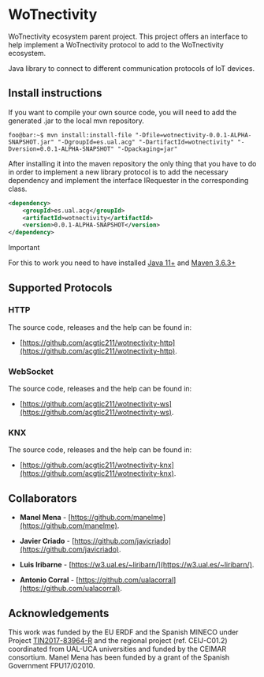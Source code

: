 # WoTnectivity
WoTnectivity ecosystem parent project. This project offers an interface to help implement a WoTnectivity protocol to add to the WoTnectivity ecosystem.

Java library to connect to different communication protocols of IoT devices.

## Install instructions

If you want to compile your own source code, you will need to add the generated .jar to the local mvn repository.

```console
foo@bar:~$ mvn install:install-file "-Dfile=wotnectivity-0.0.1-ALPHA-SNAPSHOT.jar" "-DgroupId=es.ual.acg" "-DartifactId=wotnectivity" "-Dversion=0.0.1-ALPHA-SNAPSHOT" "-Dpackaging=jar"
```

After installing it into the maven repository the only thing that you have to do in order to implement a new library protocol is to add the necessary dependency and implement the interface IRequester in the corresponding class.

```xml
<dependency>
    <groupId>es.ual.acg</groupId>
    <artifactId>wotnectivity</artifactId>
    <version>0.0.1-ALPHA-SNAPSHOT</version>
</dependency>
```

> [!IMPORTANT]
> For this to work you need to have installed [Java 11+](https://openjdk.java.net/projects/jdk/11/) and [Maven 3.6.3+](http://maven.apache.org)

## Supported Protocols

### HTTP

The source code, releases and the help can be found in:

+ [https://github.com/acgtic211/wotnectivity-http](https://github.com/acgtic211/wotnectivity-http).

### WebSocket

The source code, releases and the help can be found in:

+ [https://github.com/acgtic211/wotnectivity-ws](https://github.com/acgtic211/wotnectivity-ws).

### KNX

The source code, releases and the help can be found in:

+ [https://github.com/acgtic211/wotnectivity-knx](https://github.com/acgtic211/wotnectivity-knx).

## Collaborators

* **Manel Mena** -  [https://github.com/manelme](https://github.com/manelme).

* **Javier Criado** -  [https://github.com/javicriado](https://github.com/javicriado).

* **Luis Iribarne** -  [https://w3.ual.es/~liribarn/](https://w3.ual.es/~liribarn/).

* **Antonio Corral** -  [https://github.com/ualacorral](https://github.com/ualacorral).


## Acknowledgements
This work was funded by the EU ERDF and the Spanish MINECO under Project [TIN2017-83964-R](http://acg.ual.es/projects/cosmart/) and the regional project (ref. CEIJ-C01.2) coordinated from UAL-UCA universities and funded by the CEIMAR consortium. Manel Mena has been funded by a grant of the Spanish Government FPU17/02010.

